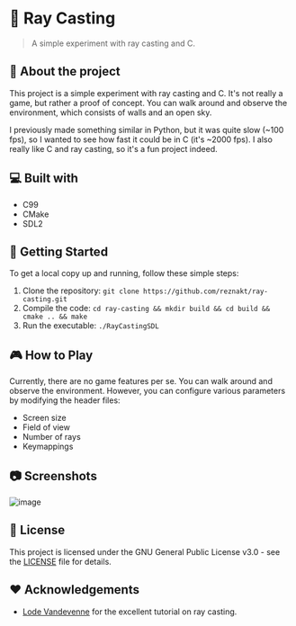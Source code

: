 # 🚀 Ray Casting

> A simple experiment with ray casting and C.

## 🤔 About the project

This project is a simple experiment with ray casting and C. It's not really a game, but rather a proof of concept. You can walk around and observe the environment, which consists of walls and an open sky. 

I previously made something similar in Python, but it was quite slow (~100 fps), so I wanted to see how fast it could be in C (it's ~2000 fps). I also really like C and ray casting, so it's a fun project indeed.

## 💻 Built with

- C99
- CMake
- SDL2

## 🚀 Getting Started

To get a local copy up and running, follow these simple steps:

1. Clone the repository: `git clone https://github.com/reznakt/ray-casting.git`
2. Compile the code: `cd ray-casting && mkdir build && cd build && cmake .. && make`
3. Run the executable: `./RayCastingSDL`

## 🎮 How to Play

Currently, there are no game features per se. You can walk around and observe the environment. However, you can configure various parameters by modifying the header files:

- Screen size
- Field of view
- Number of rays
- Keymappings

## 📷 Screenshots

![image](https://github.com/reznakt/ray-casting/assets/56887011/b96d28c1-583f-4580-ab50-ed8af8d3f436)


## 📝 License

This project is licensed under the GNU General Public License v3.0 - see the [LICENSE](LICENSE) file for details.

## ❤️ Acknowledgements

- [Lode Vandevenne](http://lodev.org/cgtutor/raycasting.html) for the excellent tutorial on ray casting.

